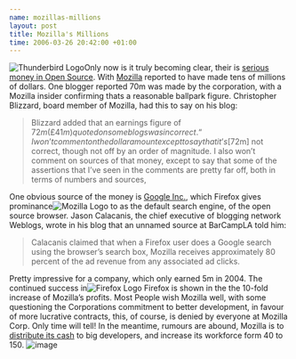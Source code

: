 ```yaml
--- 
name: mozillas-millions 
layout: post 
title: Mozilla's Millions 
time: 2006-03-26 20:42:00 +01:00 
--- 
```


![Thunderbird
Logo](http://www.firefox-browser.de/MediaWiki/images/b/be/ThunderbirdLogo.jpg)Only
now is it truly becoming clear, their is [serious money in Open
Source](http://news.zdnet.co.uk/software/applications/0,39020384,39256661,00.htm).
With [Mozilla](http://www.mozilla.com/) reported to have made tens of
millions of dollars. One blogger reported 70m was made by the
corporation, with a Mozilla insider confirming thats a reasonable
ballpark figure. Christopher Blizzard, board member of Mozilla, had this
to say on his blog:   
> Blizzard added that an earnings figure of $72m (£41m) quoted on some
> blogs was incorrect. “I won’t comment on the dollar amount except to
> say that it’s [$72m] not correct, though not off by an order of
> magnitude. I also won’t comment on sources of that money, except to
> say that some of the assertions that I’ve seen in the comments are
> pretty far off, both in terms of numbers and sources,

One obvious source of the money is [Google Inc.](http://www.google.ie/),
which Firefox gives prominance![Mozilla
Logo](http://www.mozilla.com/images/template/moz-com-logo.png) to as the
default search engine, of the open source browser. Jason Calacanis, the
chief executive of blogging network Weblogs, wrote in his blog that an
unnamed source at BarCampLA told him:  
> Calacanis claimed that when a Firefox user does a Google search using
> the browser’s search box, Mozilla receives approximately 80 percent of
> the ad revenue from any associated ad clicks.

Pretty impressive for a company, which only earned 5m in 2004. The
continued success in![Firefox
Logo](http://www.abondance.com/Bin/Firefox-logo.png) Firefox is shown in
the the 10-fold increase of Mozilla’s profits. Most People wish Mozilla
well, with some questioning the Corporations commitment to better
development, in favour of more lucrative contracts, this, of course, is
denied by everyone at Mozilla Corp. Only time will tell! In the
meantime, rumours are abound, Mozilla is to [distribute its
cash](http://uk.builder.com/manage/work/0,39026594,39304018,00.htm) to
big developers, and increase its workforce form 40 to 150.
![image](https://blogger.googleusercontent.com/tracker/7231752728434532377-4874130045771849204?l=neil.grogan.ie)
